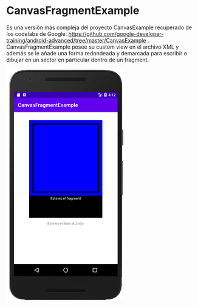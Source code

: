 CanvasFragmentExample
=============================

Es una versión más compleja del proyecto CanvasExample recuperado de los codelabs de Google:
https://github.com/google-developer-training/android-advanced/tree/master/CanvasExample
. CanvasFragmentExample posee su custom view en el archivo XML y además se le añade una forma redondeada y demarcada para escribir o dibujar 
en un sector en particular dentro de un fragment. 

![phone4](https://github.com/Draira/Android-Examples/blob/master/Canvas-Projects/CanvasFragmentExample/Captura4.PNG?raw=true)

